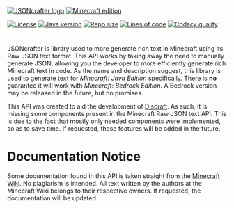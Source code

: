 <!-- Font: Minecraft Evenings, found at: https://www.fontspace.com/minecraft-evenings-font-f17735 -->
[![JSONcrafter logo](https://user-images.githubusercontent.com/5157755/125183780-d6f06480-e1de-11eb-8e99-924f6a566a1e.png)](#)
[![Minecraft edition](https://user-images.githubusercontent.com/5157755/125366926-c81fc400-e33c-11eb-89b2-6ffcba67267e.png)](#)

[![License](https://img.shields.io/github/license/whirvis/mc-text-java)](https://choosealicense.com/licenses/mit/)
[![Java version](https://img.shields.io/badge/version-8-orange?style=flat&logo=java)](#)
[![Repo size](https://img.shields.io/github/repo-size/whirvis/mc-text-java)](#)
[![Lines of code](https://img.shields.io/tokei/lines/github/whirvis/mc-text-java)](#)
[![Codacy quality](https://app.codacy.com/project/badge/Grade/e05832a47aba460ead07c229c384461d)](https://www.codacy.com/gh/Whirvis/jsoncrafter-java/dashboard?utm_source=github.com&amp;utm_medium=referral&amp;utm_content=Whirvis/jsoncrafter-java&amp;utm_campaign=Badge_Grade)

#
JSONcrafter is library used to more generate rich text in Minecraft using its Raw JSON text format.
This API works by taking away the need to manually generate JSON, allowing you the developer to more efficiently generate rich Minecraft text in code.
As the name and description suggest, this library is used to generate text for *Minecraft: Java Edition* specifically.
There is **no** guarantee it will work with *Minecraft: Bedrock Edition*. A Bedrock version may be released in the future, but no promises.

This API was created to aid the development of [Discraft](https://github.com/whirvis/discraft).
As such, it is missing some components present in the Minecraft Raw JSON text API.
This is due to the fact that mostly only needed components were implemented, so as to save time.
If requested, these features will be added in the future.

# Documentation Notice
Some documentation found in this API is taken straight from the [Minecraft Wiki](https://minecraft.fandom.com/wiki/Raw_JSON_text_format).
No plagiarism is intended. All text written by the authors at the Minecraft Wiki belongs to their respective owners.
If requested, the documentation will be updated.
